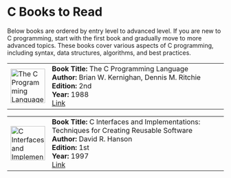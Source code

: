 # C Books to Read

Below books are ordered by entry level to advanced level. If you are new to C programming, start with the first book and gradually move to more advanced topics. These books cover various aspects of C programming, including syntax, data structures, algorithms, and best practices.

<table style="width: 100%;">
   <tr>
      <td style="width: 80px;">
         <img src="https://m.media-amazon.com/images/I/51EyaJeebHL._SL1056_.jpg" alt="The C Programming Language - Brian W. Kernighan, Dennis M. Ritchie" width="80" height="auto"/>
      </td>
      <td style="width: 100%;">
         <strong>Book Title:</strong> The C Programming Language<br/>
         <strong>Author:</strong> Brian W. Kernighan, Dennis M. Ritchie<br/>
         <strong>Edition:</strong> 2nd<br/>
         <strong>Year:</strong> 1988<br/>
         <a href="https://www.google.com.tr/books/edition/C_Programming_Language/Yi5FI5QcdmYC" target="_blank">Link</a>
      </td>
   </tr>
</table>

<table style="width: 100%;">
   <tr>
      <td style="width: 80px;">
         <img src="https://m.media-amazon.com/images/I/815SzZ3oXiL._SY466_.jpg" alt="C Interfaces and Implementations: Techniques for Creating Reusable Software - David R. Hanson" width="80" height="auto"/>
      </td>
      <td style="width: 100%;">
         <strong>Book Title:</strong> C Interfaces and Implementations: Techniques for Creating Reusable Software<br/>
         <strong>Author:</strong> David R. Hanson<br/>
         <strong>Edition:</strong> 1st<br/>
         <strong>Year:</strong> 1997<br/>
         <a href="https://www.google.com.tr/books/edition/C_Interfaces_and_Implementations/76ZQAAAAMAAJ" target="_blank">Link</a>
      </td>
   </tr>
</table>
